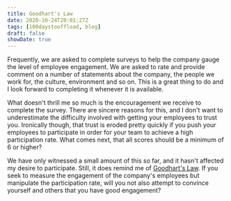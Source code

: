 ```yaml
---
title: Goodhart's Law
date: 2020-10-24T20:01:27Z
tags: [100daystooffload, blog]
draft: false
showDate: true
---
```


Frequently, we are asked to complete surveys to help the company gauge the level of employee engagement. We are asked to rate and provide comment on a number of statements about the company, the people we work for, the culture, environment and so on. This is a great thing to do and I look forward to completing it whenever it is available.

What doesn't thrill me so much is the encouragement we receive to complete the survey. There are sincere reasons for this, and I don't want to underestimate the difficulty involved with getting your employees to trust you. Ironically though, that trust is eroded pretty quickly if you push your employees to participate in order for your team to achieve a high participation rate. What comes next, that all scores should be a minimum of 6 or higher?

We have only witnessed a small amount of this so far, and it hasn't affected my desire to participate. Still, it does remind me of [Goodhart's Law](https://github.com/dwmkerr/hacker-laws#goodharts-law). If you seek to measure the engagement of the company's employees but manipulate the participation rate, will you not also attempt to convince yourself and others that you have good engagement?
